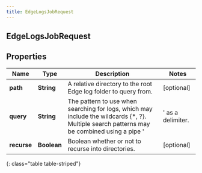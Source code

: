 ```yaml
---
title: EdgeLogsJobRequest
---
```

## EdgeLogsJobRequest


## Properties

| Name | Type | Description | Notes |
| ------------ | ------------- | ------------- | ------------- |
| **path** | **String** | A relative directory to the root Edge log folder to query from. |  [optional] |
| **query** | **String** | The pattern to use when searching for logs, which may include the wildcards {*, ?}.  Multiple search patterns may be combined using a pipe &#39;|&#39; as a delimiter. |  [optional] |
| **recurse** | **Boolean** | Boolean whether or not to recurse into directories. |  [optional] |
{: class="table table-striped"}



